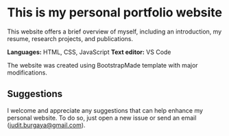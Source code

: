 # This is my personal portfolio website

This website offers a brief overview of myself, including an introduction, my resume, research projects, and publications.

**Languages:** HTML, CSS, JavaScript
**Text editor:** VS Code

The website was created using BootstrapMade template with major modifications.

## Suggestions

I welcome and appreciate any suggestions that can help enhance my personal website. To do so, just open a new issue or send an email (judit.burgaya@gmail.com).
